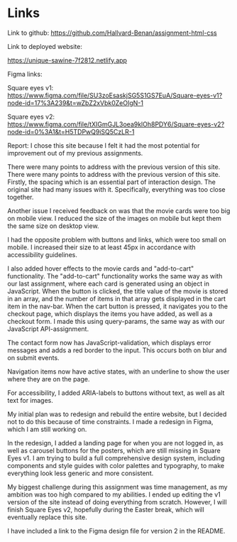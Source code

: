 # Links

Link to github:
https://github.com/Hallvard-Benan/assignment-html-css

Link to deployed website:

https://unique-sawine-7f2812.netlify.app

Figma links:

Square eyes v1:
https://www.figma.com/file/SU3zoEsaskjSG5S1GS7EuA/Square-eyes-v1?node-id=17%3A239&t=wZbZ2xVbk0ZeOIgN-1

Square eyes v2:
https://www.figma.com/file/tXIGmGJL3oea9klOh8PDY6/Square-eyes-v2?node-id=0%3A1&t=H5TDPwQ9iSQ5CzLR-1

Report:
I chose this site because I felt it had the most potential for improvement out of my previous assignments.

There were many points to address with the previous version of this site. There were many points to address with the previous version of this site. Firstly, the spacing which is an essential part of interaction design. The original site had many issues with it. Specifically, everything was too close together.

Another issue I received feedback on was that the movie cards were too big on mobile view. I reduced the size of the images on mobile but kept them the same size on desktop view.

I had the opposite problem with buttons and links, which were too small on mobile. I increased their size to at least 45px in accordance with accessibility guidelines.

I also added hover effects to the movie cards and "add-to-cart" functionality. The "add-to-cart" functionality works the same way as with our last assignment, where each card is generated using an object in JavaScript. When the button is clicked, the title value of the movie is stored in an array, and the number of items in that array gets displayed in the cart item in the nav-bar. When the cart button is pressed, it navigates you to the checkout page, which displays the items you have added, as well as a checkout form. I made this using query-params, the same way as with our JavaScript API-assignment.

The contact form now has JavaScript-validation, which displays error messages and adds a red border to the input. This occurs both on blur and on submit events.

Navigation items now have active states, with an underline to show the user where they are on the page.

For accessibility, I added ARIA-labels to buttons without text, as well as alt text for images.

My initial plan was to redesign and rebuild the entire website, but I decided not to do this because of time constraints. I made a redesign in Figma, which I am still working on.

In the redesign, I added a landing page for when you are not logged in, as well as carousel buttons for the posters, which are still missing in Square Eyes v1. I am trying to build a full comprehensive design system, including components and style guides with color palettes and typography, to make everything look less generic and more consistent.

My biggest challenge during this assignment was time management, as my ambition was too high compared to my abilities. I ended up editing the v1 version of the site instead of doing everything from scratch. However, I will finish Square Eyes v2, hopefully during the Easter break, which will eventually replace this site.

I have included a link to the Figma design file for version 2 in the README.
